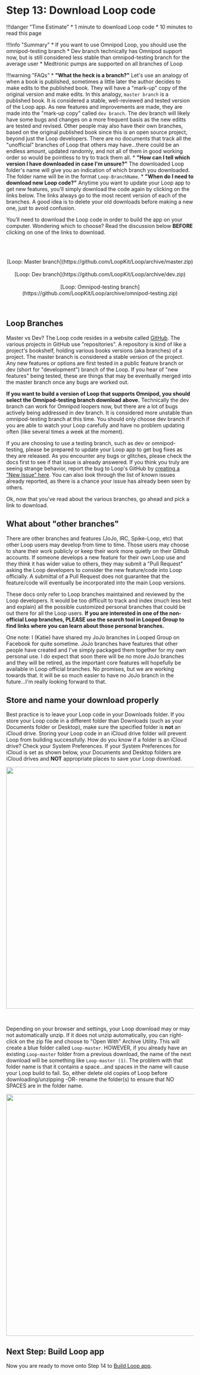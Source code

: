 # Step 13: Download Loop code

!!!danger "Time Estimate"
    * 1 minute to download Loop code
    * 10 minutes to read this page
    
!!!info "Summary"
    * If you want to use Omnipod Loop, you should use the omnipod-testing branch
    * Dev branch technically has Omnipod support now, but is still considered less stable than omnipod-testing branch for the average user
    * Medtronic pumps are supported on all branches of Loop
    
!!!warning "FAQs"
    * **"What the heck is a branch?"** Let's use an analogy of when a book is published, sometimes a little later the author decides to make edits to the published book. They will have a "mark-up" copy of the original version and make edits. In this analogy, `master branch` is a published book. It is considered a stable, well-reviewed and tested version of the Loop app. As new features and improvements are made, they are made into the "mark-up copy" called `dev branch`. The dev branch will likely have some bugs and changes on a more frequent basis as the new editts are tested and revised. Other people may also have their own branches, based on the original published book since this is an open source project, beyond just the Loop developers. There are no documents that track all the "unofficial" branches of Loop that others may have...there could be an endless amount, updated randomly, and not all of them in good working order so would be pointless to try to track them all.
    * **"How can I tell which version I have downloaded in case I'm unsure?"** The downloaded Loop folder's name will give you an indication of which branch you downloaded. The folder name will be in the format `Loop-BranchName`. 
    * **"When do I need to download new Loop code?"** Anytime you want to update your Loop app to get new features, you'll simply download the code again by clicking on the links below. The links always go to the most recent version of each of the branches. A good idea is to delete your old downloads before making a new one, just to avoid confusion.

You’ll need to download the Loop code in order to build the app on your computer.  Wondering which to choose? Read the discussion below **BEFORE** clicking on one of the links to download.

</br></br>
<p align="center">
[Loop: Master branch](https://github.com/LoopKit/Loop/archive/master.zip)</br></br>
[Loop: Dev branch](https://github.com/LoopKit/Loop/archive/dev.zip)</br></br>
[Loop: Omnipod-testing branch](https://github.com/LoopKit/Loop/archive/omnipod-testing.zip)
</p></br>

## Loop Branches
Master vs Dev? The Loop code resides in a website called [GitHub](https://github.com/LoopKit/Loop). The various projects in GitHub use "repositories". A repository is kind of like a project's bookshelf, holding various books versions (aka branches) of a project. The master branch is considered a stable version of the project. Any new features or options are first tested in a public feature branch or dev (short for "development") branch of the Loop. If you hear of "new features" being tested, these are things that may be eventually merged into the master branch once any bugs are worked out. 

**If you want to build a version of Loop that supports Omnipod, you should select the Omnipod-testing branch download above.** Technically the dev branch can work for Omnipod loopers now, but there are a lot of bugs actively being addressed in dev branch. It is considered more unstable than omnipod-testing branch at this time. You should only choose dev branch if you are able to watch your Loop carefully and have no problem updating often (like several times a week at the moment). 

If you are choosing to use a testing branch, such as dev or omnipod-testing, please be prepared to update your Loop app to get bug fixes as they are released. As you encounter any bugs or glitches, please check the docs first to see if that issue is already answered. If you think you truly are seeing strange behavior, report the bug to Loop's GitHub by [creating a "New Issue" here](https://github.com/loopkit/loop/issues). You can also look through the list of known issues already reported, as there is a chance your issue has already been seen by others. 

Ok, now that you've read about the various branches, go ahead and pick a link to download.

## What about "other branches"

There are other branches and features (JoJo, IRC, Spike-Loop, etc) that other Loop users may develop from time to time. Those users may choose to share their work publicly or keep their work more quietly on their Github accounts. If someone develops a new feature for their own Loop use and they think it has wider value to others, they may submit a "Pull Request" asking the Loop developers to consider the new feature/code into Loop officially. A submittal of a Pull Request does not guarantee that the feature/code will eventually be incorporated into the main Loop versions.

These docs only refer to Loop branches maintained and reviewed by the Loop developers. It would be too difficult to track and index (much less test and explain) all the possible customized personal branches that could be out there for all the Loop users. **If you are interested in one of the non-official Loop branches, PLEASE use the search tool in Looped Group to find links where you can learn about those personal branches.**

One note: I (Katie) have shared my JoJo branches in Looped Group on Facebook for quite sometime. JoJo branches have features that other people have created and I've simply packaged them together for my own personal use. I do expect that soon there will be no more JoJo branches and they will be retired, as the important core features will hopefully be available in Loop official branches. No promises, but we are working towards that. It will be so much easier to have no JoJo branch in the future...I'm really looking forward to that.

## Store and name your download properly
Best practice is to leave your Loop code in your Downloads folder. If you store your Loop code in a different folder than Downloads (such as your Documents folder or Desktop), make sure the specified folder is **not** an iCloud drive. Storing your Loop code in an iCloud drive folder will prevent Loop from building successfully.  How do you know if a folder is an iCloud drive? Check your System Preferences. If your System Preferences for iCloud is set as shown below, your Documents and Desktop folders are iCloud drives and **NOT** appropriate places to save your Loop download.
<p align="center">
<img src="../img/icloud-drive.png" width="650">
</p></br>

Depending on your browser and settings, your Loop download may or may not automatically unzip. If it does not unzip automatically, you can right-click on the zip file and choose to "Open With" Archive Utility. This will create a blue folder called `Loop-master`.  HOWEVER, if you already have an existing `Loop-master` folder from a previous download, the name of the next download will be something like `Loop-master (1)`.  The problem with that folder name is that it contains a space...and spaces in the name will cause your Loop build to fail. So, either delete old copies of Loop before downloading/unzipping -OR- rename the folder(s) to ensure that NO SPACES are in the folder name.
<p align="center">
<img src="../img/folder-name.png" width="650">
</p>

## Next Step: Build Loop app

Now you are ready to move onto Step 14 to [Build Loop app](https://loopkit.github.io/loopdocs/build/step14/).
